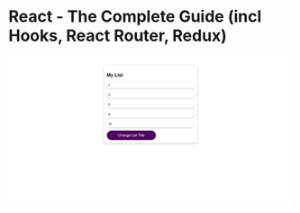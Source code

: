 # React - The Complete Guide (incl Hooks, React Router, Redux)

![Project Preview](react-s12-project.png)
